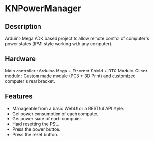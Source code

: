 # KNPowerManager

## Description

Arduino Mega ADK based project to allow remote control of computer's power states (IPMI style working with any computer).

## Hardware

Main controller : Arduino Mega + Ethernet Shield + RTC Module.
Client module : Custom made module (PCB + 3D Print) and customized computer's rear bracket.

## Features

- Manageable from a basic WebUI or a RESTful API style.
- Get power consumption of each computer.
- Get power state of each computer.
- Hard resetting the PSU.
- Press the power button.
- Press the reset button.
